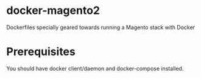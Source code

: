# docker-magento2
Dockerfiles specially geared towards running a Magento stack with Docker

# Prerequisites
You should have docker client/daemon and docker-compose installed.

